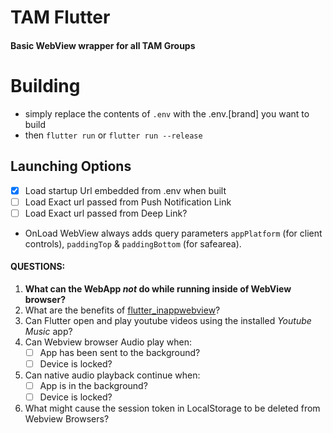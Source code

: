 # TAM Flutter
#### Basic WebView wrapper for all TAM Groups

# Building
- simply replace the contents of `.env` with the .env.[brand] you want to build
- then `flutter run` or `flutter run --release`

## Launching Options
- [x] Load startup Url embedded from .env when built  
- [ ] Load Exact url passed from Push Notification Link
- [ ] Load Exact url passed from Deep Link?
- OnLoad WebView always adds query parameters `appPlatform` (for client controls), `paddingTop` & `paddingBottom` (for safearea).


#### QUESTIONS:
1. **What can the WebApp *not* do while running inside of WebView browser?** 
2. What are the benefits of [flutter_inappwebview](https://github.com/pichillilorenzo/flutter_inappwebview)?
3. Can Flutter open and play youtube videos using the installed *Youtube Music* app? 
4. Can Webview browser Audio play when:
    - [ ] App has been sent to the background?
    - [ ] Device is locked?
5. Can native audio playback continue when:
   - [ ] App is in the background?
   - [ ] Device is locked?
6. What might cause the session token in LocalStorage to be deleted from Webview Browsers?
